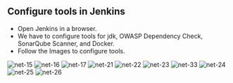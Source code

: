 ## Configure tools in Jenkins

- Open Jenkins in a browser.
- We have to configure tools for jdk, OWASP Dependency Check, SonarQube Scanner, and Docker.
- Follow the Images to configure tools.

![net-15](https://github.com/mathesh-me/ci-cd-dotnet-app-deployment/assets/144098846/d807244a-98aa-4cfd-9a3c-60b7653e3f51)
![net-16](https://github.com/mathesh-me/ci-cd-dotnet-app-deployment/assets/144098846/c9b13511-e110-4cf2-a224-798766ba8d56)
![net-17](https://github.com/mathesh-me/ci-cd-dotnet-app-deployment/assets/144098846/9b6c1637-fe5a-47a0-a39b-62c8e82acfb3)
![net-21](https://github.com/mathesh-me/ci-cd-dotnet-app-deployment/assets/144098846/c9f7904f-182a-44d1-89ce-150575162765)
![net-22](https://github.com/mathesh-me/ci-cd-dotnet-app-deployment/assets/144098846/79d0e516-04cb-4a65-82a2-e17126855c5f)
![net-23](https://github.com/mathesh-me/ci-cd-dotnet-app-deployment/assets/144098846/d5cefbd9-b3e9-4f20-ace7-0c83d8cc173f)
![net-33](https://github.com/mathesh-me/ci-cd-dotnet-app-deployment/assets/144098846/db87c7a2-ab91-4e95-8073-d4d7f924809f)
![net-24](https://github.com/mathesh-me/ci-cd-dotnet-app-deployment/assets/144098846/206d3f8c-9041-408d-999e-a01a3b1e2877)
![net-25](https://github.com/mathesh-me/ci-cd-dotnet-app-deployment/assets/144098846/26f100ff-0880-4b33-8ebc-6d1a3f8d6aea)
![net-26](https://github.com/mathesh-me/ci-cd-dotnet-app-deployment/assets/144098846/96bb9ecb-2786-4a67-8ffe-415683dc04d7)


